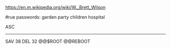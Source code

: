 https://en.m.wikipedia.org/wiki/W._Brett_Wilson

#rue
passwords: garden party children hospital

ASC

-----
SAV 38
DEL 32
@@$ROOT
@@REBOOT